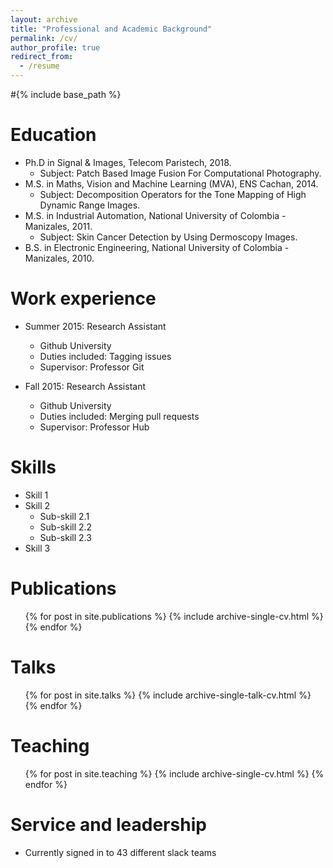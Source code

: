 ```yaml
---
layout: archive
title: "Professional and Academic Background"
permalink: /cv/
author_profile: true
redirect_from:
  - /resume
---
```


#{% include base_path %}

Education
======
* Ph.D in Signal & Images, Telecom Paristech, 2018.
  * Subject: Patch Based Image Fusion For Computational Photography.
* M.S. in Maths, Vision and Machine Learning (MVA), ENS Cachan, 2014.
  * Subject: Decomposition Operators for the Tone Mapping of High Dynamic Range Images.   
* M.S. in Industrial Automation, National University of Colombia - Manizales, 2011.
  * Subject: Skin Cancer Detection by Using Dermoscopy Images.  
* B.S. in Electronic Engineering, National University of Colombia - Manizales, 2010.

Work experience
======
* Summer 2015: Research Assistant
  * Github University
  * Duties included: Tagging issues
  * Supervisor: Professor Git

* Fall 2015: Research Assistant
  * Github University
  * Duties included: Merging pull requests
  * Supervisor: Professor Hub
  
Skills
======
* Skill 1
* Skill 2
  * Sub-skill 2.1
  * Sub-skill 2.2
  * Sub-skill 2.3
* Skill 3

Publications
======
  <ul>{% for post in site.publications %}
    {% include archive-single-cv.html %}
  {% endfor %}</ul>
  
Talks
======
  <ul>{% for post in site.talks %}
    {% include archive-single-talk-cv.html %}
  {% endfor %}</ul>
  
Teaching
======
  <ul>{% for post in site.teaching %}
    {% include archive-single-cv.html %}
  {% endfor %}</ul>
  
Service and leadership
======
* Currently signed in to 43 different slack teams
